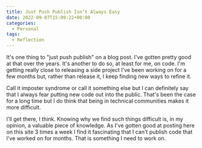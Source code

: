 ```yaml
---
title: Just Push Publish Isn’t Always Easy
date: 2022-09-07T15:09:22+00:00
categories:
  - Personal
tags:
  - Reflection
---
```


It's one thing to "just push publish" on a blog post. I've gotten pretty good at that over the years. It's another to do so, at least for me, on code. I'm getting really close to releasing a side project I've been working on for a few months but, rather than release it, I keep finding new ways to refine it.

Call it imposter syndrome or call it something else but I can definitely say that I always fear putting new code out into the public. That's been the case for a long time but I do think that being in technical communities makes it more difficult.

I'll get there, I think. Knowing why we find such things difficult is, in my opinion, a valuable piece of knowledge. As I've gotten good at posting here on this site 3 times a week I find it fascinating that I can't publish code that I've worked on for months. That is something I need to work on.